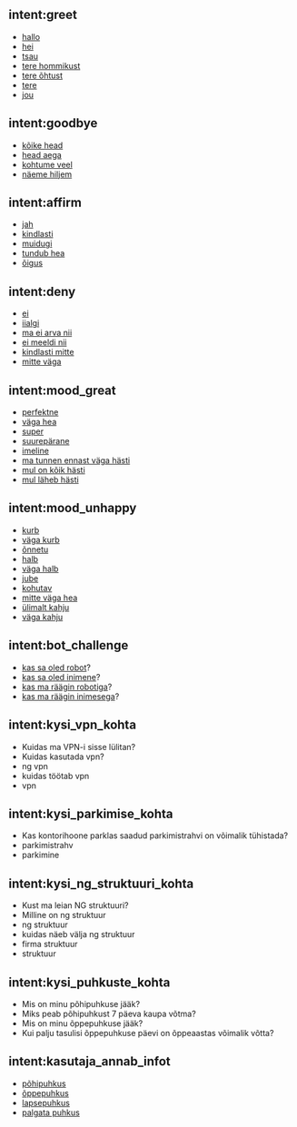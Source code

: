 ## intent:greet

- [hallo](undefined)
- [hei](undefined)
- [tsau](undefined)
- [tere hommikust](undefined)
- [tere õhtust](undefined)
- [tere](undefined)
- [jou](undefined)

## intent:goodbye

- [kõike head](undefined)
- [head aega](undefined)
- [kohtume veel](undefined)
- [näeme hiljem](undefined)

## intent:affirm

- [jah](undefined)
- [kindlasti](undefined)
- [muidugi](undefined)
- [tundub hea](undefined)
- [õigus](undefined)

## intent:deny

- [ei](undefined)
- [iialgi](undefined)
- [ma ei arva nii](undefined)
- [ei meeldi nii](undefined)
- [kindlasti mitte](undefined)
- [mitte väga](undefined)

## intent:mood_great

- [perfektne](undefined)
- [väga hea](undefined)
- [super](undefined)
- [suurepärane](undefined)
- [imeline](undefined)
- [ma tunnen ennast väga hästi](undefined)
- [mul on kõik hästi](undefined)
- [mul läheb hästi](undefined)

## intent:mood_unhappy

- [kurb](undefined)
- [väga kurb](undefined)
- [õnnetu](undefined)
- [halb](undefined)
- [väga halb](undefined)
- [jube](undefined)
- [kohutav](undefined)
- [mitte väga hea](undefined)
- [ülimalt kahju](undefined)
- [väga kahju](undefined)

## intent:bot_challenge

- [kas sa oled robot](undefined)?
- [kas sa oled inimene](undefined)?
- [kas ma räägin robotiga](undefined)?
- [kas ma räägin inimesega](undefined)?

## intent:kysi_vpn_kohta

- Kuidas ma VPN-i sisse lülitan?
- Kuidas kasutada vpn?
- ng vpn
- kuidas töötab vpn
- vpn

## intent:kysi_parkimise_kohta

- Kas kontorihoone parklas saadud parkimistrahvi on võimalik tühistada?
- parkimistrahv
- parkimine

## intent:kysi_ng_struktuuri_kohta

- Kust ma leian NG struktuuri?
- Milline on ng struktuur
- ng struktuur
- kuidas näeb välja ng struktuur
- firma struktuur
- struktuur

## intent:kysi_puhkuste_kohta

- Mis on minu põhipuhkuse jääk?
- Miks peab põhipuhkust 7 päeva kaupa võtma?
- Mis on minu õppepuhkuse jääk?
- Kui palju tasulisi õppepuhkuse päevi on õppeaastas võimalik võtta?

## intent:kasutaja_annab_infot

- [põhipuhkus](puhkuse_tyyp)
- [õppepuhkus](puhkuse_tyyp)
- [lapsepuhkus](puhkuse_tyyp)
- [palgata puhkus](puhkuse_tyyp)
